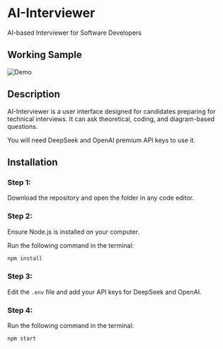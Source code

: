 # AI-Interviewer
AI-based Interviewer for Software Developers

## Working Sample
![Demo](https://github.com/user-attachments/assets/6969c433-7b65-450b-b8fd-e120d98fa30d)


## Description
AI-Interviewer is a user interface designed for candidates preparing for technical interviews. It can ask theoretical, coding, and diagram-based questions.

You will need DeepSeek and OpenAI premium API keys to use it.

## Installation

### Step 1:
Download the repository and open the folder in any code editor.

### Step 2:
Ensure Node.js is installed on your computer.

Run the following command in the terminal:
```bash
npm install
```

### Step 3:
Edit the `.env` file and add your API keys for DeepSeek and OpenAI.

### Step 4:
Run the following command in the terminal:
```bash
npm start
```
